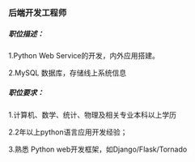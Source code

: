 ### 后端开发工程师

##### 职位描述：

1.Python Web Service的开发，内外应用搭建。

2.MySQL 数据库，存储线上系统信息

##### 职位要求：

1.计算机、数学、统计、物理及相关专业本科以上学历

2.2年以上python语言应用开发经验； 

3.熟悉 Python web开发框架，如Django/Flask/Tornado

